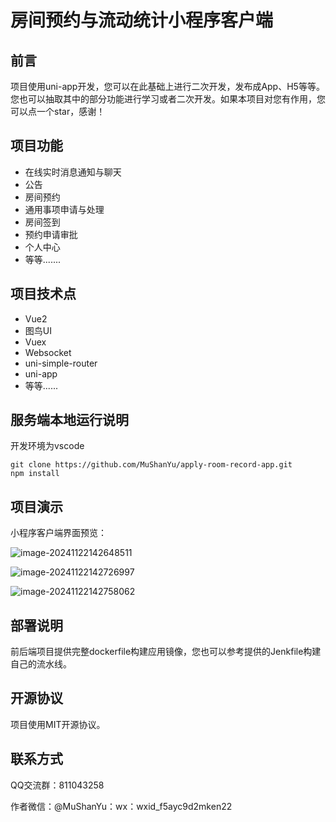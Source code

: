 # 房间预约与流动统计小程序客户端

## 前言

项目使用uni-app开发，您可以在此基础上进行二次开发，发布成App、H5等等。您也可以抽取其中的部分功能进行学习或者二次开发。如果本项目对您有作用，您可以点一个star，感谢！

## 项目功能

- 在线实时消息通知与聊天
- 公告
- 房间预约
- 通用事项申请与处理
- 房间签到
- 预约申请审批
- 个人中心
- 等等.......

## 项目技术点

- Vue2
- 图鸟UI
- Vuex
- Websocket
- uni-simple-router
- uni-app
- 等等......

## 服务端本地运行说明

开发环境为vscode

```shell
git clone https://github.com/MuShanYu/apply-room-record-app.git
npm install
```

## 项目演示

小程序客户端界面预览：

![image-20241122142648511](https://mushanyu-note.oss-cn-beijing.aliyuncs.com/mk-image/image-20241122142648511.png)

![image-20241122142726997](https://mushanyu-note.oss-cn-beijing.aliyuncs.com/mk-image/image-20241122142726997.png)

![image-20241122142758062](https://mushanyu-note.oss-cn-beijing.aliyuncs.com/mk-image/image-20241122142758062.png)

## 部署说明

前后端项目提供完整dockerfile构建应用镜像，您也可以参考提供的Jenkfile构建自己的流水线。

## 开源协议

项目使用MIT开源协议。

## 联系方式

QQ交流群：811043258

作者微信：@MuShanYu：wx：wxid_f5ayc9d2mken22

